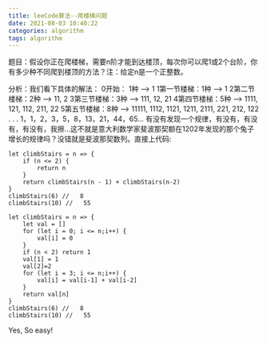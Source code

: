 ```yaml
---
title: leeCode算法--爬楼梯问题
date: 2021-08-03 10:40:22
categories: algorithm
tags: algorithm
---
```


题目：假设你正在爬楼梯，需要n阶才能到达楼顶，每次你可以爬1或2个台阶，你有多少种不同爬到楼顶的方法？注：给定n是一个正整数。

分析：我们看下具体的解法：
0开始：     1种 --> 1
1第一节楼梯：1种 --> 1
2第二节楼梯：2种 --> 11, 2 
3第三节楼梯：3种 --> 111, 12, 21
4第四节楼梯：5种 --> 1111, 121, 112, 211, 22
5第五节楼梯：8种 --> 11111, 1112, 1121, 1211, 2111, 221, 212, 122
.
.
.
1，1，2，3，5，8，13，21，44，65...
有没有发现一个规律，有没有，有没有，有没有，我擦...这不就是意大利数学家斐波那契额在1202年发现的那个兔子增长的规律吗？没错就是斐波那契数列。直接上代码:

```
let climbStairs = n => {
    if (n <= 2) {
        return n
    }
    return climbStairs(n - 1) + climbStairs(n-2)
}
climbStairs(6) //   8
climbStairs(10) //   55
```
```
let climbStairs = n => {
    let val = []
    for (let i = 0; i <= n;i++) {
        val[i] = 0
    }
    if (n < 2) return 1
    val[1] = 1
    val[2]=2
    for (let i = 3; i <= n;i++) {
        val[i] = val[i-1] + val[i-2]
    }
    return val[n]
}
climbStairs(6) //   8
climbStairs(10) //   55
```
Yes, So easy!